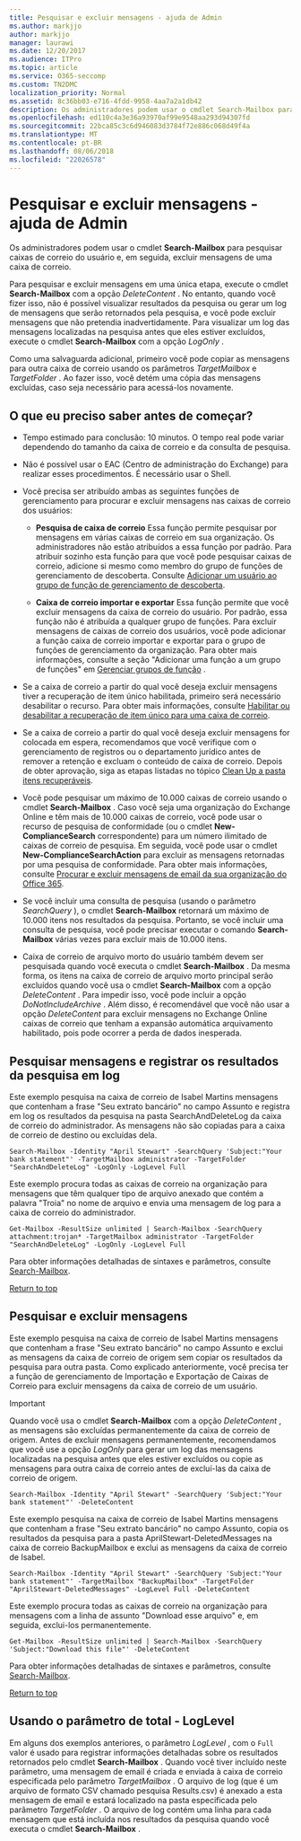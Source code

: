 ```yaml
---
title: Pesquisar e excluir mensagens - ajuda de Admin
ms.author: markjjo
author: markjjo
manager: laurawi
ms.date: 12/20/2017
ms.audience: ITPro
ms.topic: article
ms.service: O365-seccomp
ms.custom: TN2DMC
localization_priority: Normal
ms.assetid: 8c36bb03-e716-4fdd-9958-4aa7a2a1db42
description: Os administradores podem usar o cmdlet Search-Mailbox para pesquisar caixas de correio do usuário e, em seguida, excluir mensagens de uma caixa de correio.
ms.openlocfilehash: ed110c4a3e36a93970af99e9548aa293d94307fd
ms.sourcegitcommit: 22bca85c3c6d946083d3784f72e886c068d49f4a
ms.translationtype: MT
ms.contentlocale: pt-BR
ms.lasthandoff: 08/06/2018
ms.locfileid: "22026578"
---
```

# <a name="search-for-and-delete-messages---admin-help"></a>Pesquisar e excluir mensagens - ajuda de Admin
  
Os administradores podem usar o cmdlet **Search-Mailbox** para pesquisar caixas de correio do usuário e, em seguida, excluir mensagens de uma caixa de correio. 
  
Para pesquisar e excluir mensagens em uma única etapa, execute o cmdlet **Search-Mailbox** com a opção _DeleteContent_ . No entanto, quando você fizer isso, não é possível visualizar resultados da pesquisa ou gerar um log de mensagens que serão retornados pela pesquisa, e você pode excluir mensagens que não pretendia inadvertidamente. Para visualizar um log das mensagens localizadas na pesquisa antes que eles estiver excluídos, execute o cmdlet **Search-Mailbox** com a opção _LogOnly_ . 
  
Como uma salvaguarda adicional, primeiro você pode copiar as mensagens para outra caixa de correio usando os parâmetros _TargetMailbox_ e _TargetFolder_ . Ao fazer isso, você detém uma cópia das mensagens excluídas, caso seja necessário para acessá-los novamente. 
  
## <a name="what-do-i-need-to-know-before-i-begin"></a>O que eu preciso saber antes de começar?
<a name="sectionSection0"> </a>

- Tempo estimado para conclusão: 10 minutos. O tempo real pode variar dependendo do tamanho da caixa de correio e da consulta de pesquisa.
    
- Não é possível usar o EAC (Centro de administração do Exchange) para realizar esses procedimentos. É necessário usar o Shell.
    
- Você precisa ser atribuído ambas as seguintes funções de gerenciamento para procurar e excluir mensagens nas caixas de correio dos usuários:
    
  - **Pesquisa de caixa de correio** Essa função permite pesquisar por mensagens em várias caixas de correio em sua organização. Os administradores não estão atribuídos a essa função por padrão. Para atribuir sozinho esta função para que você pode pesquisar caixas de correio, adicione si mesmo como membro do grupo de funções de gerenciamento de descoberta. Consulte [Adicionar um usuário ao grupo de função de gerenciamento de descoberta](http://technet.microsoft.com/library/729e09d8-614b-431f-ae04-ae41fb4c628e.aspx).
    
  - **Caixa de correio importar e exportar** Essa função permite que você excluir mensagens da caixa de correio do usuário. Por padrão, essa função não é atribuída a qualquer grupo de funções. Para excluir mensagens de caixas de correio dos usuários, você pode adicionar a função caixa de correio importar e exportar para o grupo de funções de gerenciamento da organização. Para obter mais informações, consulte a seção "Adicionar uma função a um grupo de funções" em [Gerenciar grupos de função](http://technet.microsoft.com/library/ab9b7a3b-bf67-4ba1-bde5-8e6ac174b82c.aspx) . 
    
- Se a caixa de correio a partir do qual você deseja excluir mensagens tiver a recuperação de item único habilitada, primeiro será necessário desabilitar o recurso. Para obter mais informações, consulte [Habilitar ou desabilitar a recuperação de item único para uma caixa de correio](http://technet.microsoft.com/library/2e7f1bcd-8395-45ad-86ce-22868bd46af0.aspx).
    
- Se a caixa de correio a partir do qual você deseja excluir mensagens for colocada em espera, recomendamos que você verifique com o gerenciamento de registros ou o departamento jurídico antes de remover a retenção e excluam o conteúdo de caixa de correio. Depois de obter aprovação, siga as etapas listadas no tópico [Clean Up a pasta itens recuperáveis](http://technet.microsoft.com/library/82c310f8-de2f-46f2-8e1a-edb6055d6e69.aspx).
    
- Você pode pesquisar um máximo de 10.000 caixas de correio usando o cmdlet **Search-Mailbox** . Caso você seja uma organização do Exchange Online e têm mais de 10.000 caixas de correio, você pode usar o recurso de pesquisa de conformidade (ou o cmdlet **New-ComplianceSearch** correspondente) para um número ilimitado de caixas de correio de pesquisa. Em seguida, você pode usar o cmdlet **New-ComplianceSearchAction** para excluir as mensagens retornadas por uma pesquisa de conformidade. Para obter mais informações, consulte [Procurar e excluir mensagens de email da sua organização do Office 365](https://go.microsoft.com/fwlink/p/?LinkId=786856).
    
- Se você incluir uma consulta de pesquisa (usando o parâmetro *SearchQuery* ), o cmdlet **Search-Mailbox** retornará um máximo de 10.000 itens nos resultados da pesquisa. Portanto, se você incluir uma consulta de pesquisa, você pode precisar executar o comando **Search-Mailbox** várias vezes para excluir mais de 10.000 itens. 
    
- Caixa de correio de arquivo morto do usuário também devem ser pesquisada quando você executa o cmdlet **Search-Mailbox** . Da mesma forma, os itens na caixa de correio de arquivo morto principal serão excluídos quando você usa o cmdlet **Search-Mailbox** com a opção _DeleteContent_ . Para impedir isso, você pode incluir a opção *DoNotIncludeArchive* . Além disso, é recomendável que você não usar a opção _DeleteContent_ para excluir mensagens no Exchange Online caixas de correio que tenham a expansão automática arquivamento habilitado, pois pode ocorrer a perda de dados inesperada. 
    
## <a name="search-messages-and-log-the-search-results"></a>Pesquisar mensagens e registrar os resultados da pesquisa em log
<a name="sectionSection1"> </a>

Este exemplo pesquisa na caixa de correio de Isabel Martins mensagens que contenham a frase "Seu extrato bancário" no campo Assunto e registra em log os resultados da pesquisa na pasta SearchAndDeleteLog da caixa de correio do administrador. As mensagens não são copiadas para a caixa de correio de destino ou excluídas dela.
  
```
Search-Mailbox -Identity "April Stewart" -SearchQuery 'Subject:"Your bank statement"' -TargetMailbox administrator -TargetFolder "SearchAndDeleteLog" -LogOnly -LogLevel Full
```

Este exemplo procura todas as caixas de correio na organização para mensagens que têm qualquer tipo de arquivo anexado que contém a palavra "Troia" no nome de arquivo e envia uma mensagem de log para a caixa de correio do administrador.
  
```
Get-Mailbox -ResultSize unlimited | Search-Mailbox -SearchQuery attachment:trojan* -TargetMailbox administrator -TargetFolder "SearchAndDeleteLog" -LogOnly -LogLevel Full
```

Para obter informações detalhadas de sintaxes e parâmetros, consulte [Search-Mailbox](http://technet.microsoft.com/library/9ee3b02c-d343-4816-a583-a90b1fad4b26.aspx).
  
[Return to top](search-for-and-delete-messagesadmin-help.md#top)
  
## <a name="search-and-delete-messages"></a>Pesquisar e excluir mensagens
<a name="sectionSection2"> </a>

Este exemplo pesquisa na caixa de correio de Isabel Martins mensagens que contenham a frase "Seu extrato bancário" no campo Assunto e exclui as mensagens da caixa de correio de origem sem copiar os resultados da pesquisa para outra pasta. Como explicado anteriormente, você precisa ter a função de gerenciamento de Importação e Exportação de Caixas de Correio para excluir mensagens da caixa de correio de um usuário.
  
> [!IMPORTANT]
> Quando você usa o cmdlet **Search-Mailbox** com a opção _DeleteContent_ , as mensagens são excluídas permanentemente da caixa de correio de origem. Antes de excluir mensagens permanentemente, recomendamos que você use a opção _LogOnly_ para gerar um log das mensagens localizadas na pesquisa antes que eles estiver excluídos ou copie as mensagens para outra caixa de correio antes de excluí-las da caixa de correio de origem. 
  
```
Search-Mailbox -Identity "April Stewart" -SearchQuery 'Subject:"Your bank statement"' -DeleteContent
```

Este exemplo pesquisa na caixa de correio de Isabel Martins mensagens que contenham a frase "Seu extrato bancário" no campo Assunto, copia os resultados da pesquisa para a pasta AprilStewart-DeletedMessages na caixa de correio BackupMailbox e exclui as mensagens da caixa de correio de Isabel.
  
```
Search-Mailbox -Identity "April Stewart" -SearchQuery 'Subject:"Your bank statement"' -TargetMailbox "BackupMailbox" -TargetFolder "AprilStewart-DeletedMessages" -LogLevel Full -DeleteContent
```

Este exemplo procura todas as caixas de correio na organização para mensagens com a linha de assunto "Download esse arquivo" e, em seguida, exclui-los permanentemente. 
  
```
Get-Mailbox -ResultSize unlimited | Search-Mailbox -SearchQuery 'Subject:"Download this file"' -DeleteContent
```

Para obter informações detalhadas de sintaxes e parâmetros, consulte [Search-Mailbox](http://technet.microsoft.com/library/9ee3b02c-d343-4816-a583-a90b1fad4b26.aspx).
  
[Return to top](search-for-and-delete-messagesadmin-help.md#top)
  
## <a name="using-the--loglevel-full-parameter"></a>Usando o parâmetro de total - LogLevel
<a name="sectionSection3"> </a>

Em alguns dos exemplos anteriores, o parâmetro _LogLevel_ , com o `Full` valor é usado para registrar informações detalhadas sobre os resultados retornados pelo cmdlet **Search-Mailbox** . Quando você tiver incluído neste parâmetro, uma mensagem de email é criada e enviada à caixa de correio especificada pelo parâmetro _TargetMailbox_ . O arquivo de log (que é um arquivo de formato CSV chamado pesquisa Results.csv) é anexado a esta mensagem de email e estará localizado na pasta especificada pelo parâmetro _TargetFolder_ . O arquivo de log contém uma linha para cada mensagem que está incluída nos resultados da pesquisa quando você executa o cmdlet **Search-Mailbox** . 
  

